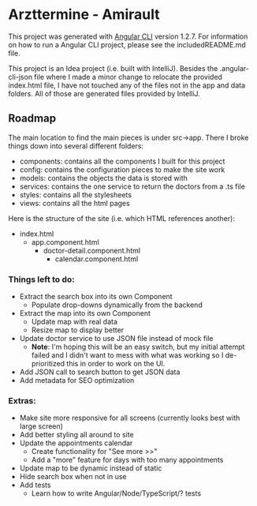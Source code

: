 # Arzttermine - Amirault

This project was generated with [Angular CLI](https://github.com/angular/angular-cli) version 1.2.7. For information on how to run a Angular CLI project, please see the includedREADME.md file.

This project is an Idea project (i.e. built with IntelliJ). Besides the .angular-cli-json file where I made a minor change to relocate the provided index.html file, I have not touched any of the files not in the app and data folders. All of those are generated files provided by IntelliJ.

## Roadmap

The main location to find the main pieces is under src->app. There I broke things down into several different folders:
* components: contains all the components I built for this project
* config: contains the configuration pieces to make the site work
* models: contains the objects the data is stored with
* services: contains the one service to return the doctors from a .ts file
* styles: contains all the stylesheets
* views: contains all the html pages

Here is the structure of the site (i.e. which HTML references another):
* index.html
    * app.component.html
        * doctor-detail.component.html
            * calendar.component.html

### Things left to do:
* Extract the search box into its own Component
    * Populate drop-downs dynamically from the backend
* Extract the map into its own Component
    * Update map with real data
    * Resize map to display better
* Update doctor service to use JSON file instead of mock file
    * **Note**: I'm hoping this will be an easy switch, but my initial attempt failed and I didn't want to mess with what was working so I de-prioritized this in order to work on the UI.  
* Add JSON call to search button to get JSON data
* Add metadata for SEO optimization

### Extras:
* Make site more responsive for all screens (currently looks best with large screen)
* Add better styling all around to site
* Update the appointments calendar
    * Create functionality for "See more >>"
    * Add a "more" feature for days with too many appointments
* Update map to be dynamic instead of static
* Hide search box when not in use
* Add tests
    * Learn how to write Angular/Node/TypeScript/? tests


